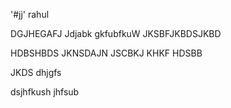 '#jj' 
rahul

DGJHEGAFJ
Jdjabk
gkfubfkuW
JKSBFJKBDSJKBD


HDBSHBDS
JKNSDAJN
JSCBKJ
KHKF
HDSBB


JKDS
dhjgfs

dsjhfkush
jhfsub